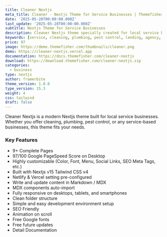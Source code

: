 ```yaml
---
title: Cleaner Nextjs
meta_title: Cleaner - Nextjs Theme for Service Businesses | Themefisher
date: '2025-05-28T00:00:00.000Z'
last_update: '2025-05-28T00:00:00.000Z'
subtitle: Nextjs Theme for Service Businesses
description: Cleaner Nextjs theme specially created for local service businesses. Perfect for cleaning, plumbing, pest control, repair, and any small business offering local services.
keywords: [service, cleaning, plumbing, pest control, landing, agency, business, local, mechanics,lead generation]
price: 97
image: https://demo.themefisher.com/thumbnails/cleaner.png
demo: https://cleaner-nextjs.vercel.app
documentation: https://docs.themefisher.com/cleaner-nextjs
download: https://download.themefisher.com/cleaner-nextjs.zip
categories:
  - business
type: nextjs
author: framerbite
theme_version: 1.0.0
type_version: 15.3
weight: 4
css: tailwind
draft: false
---
```


Cleaner Nextjs is a modern Nextjs theme built for local service businesses. Whether you offer cleaning, plumbing, pest control, or any service-based businesses, this theme fits your needs. 

### Key Features

- 9+ Complete Pages
- 97/100 Google PageSpeed Score on Desktop
- Highly customizable (Color, Font, Menu, Social Links, SEO Meta Tags, etc.)
- Built with Nextjs v15 Tailwind CSS v4
- Netlify & Vercel setting pre-configured
- Write and update content in Markdown / MDX
- MDX components auto-import
- Fully responsive on desktops, tablets, and smartphones
- Clean folder structure
- Simple and easy development environment setup
- SEO Friendly
- Animation on scroll
- Free Google fonts
- Free future updates
- Detail Documentation
